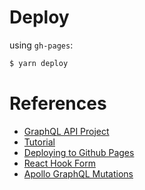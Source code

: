 # Deploy

using `gh-pages`:
```bash
$ yarn deploy
```

# References

- [GraphQL API Project](https://github.com/rodrigovdb/ac-dc)
- [Tutorial](https://www.youtube.com/watch?v=gAbIQx26wSI)
- [Deploying to Github Pages](https://www.c-sharpcorner.com/article/how-to-deploy-react-application-on-github-pages/)
- [React Hook Form](https://react-hook-form.com/get-started)
- [Apollo GraphQL Mutations](https://www.apollographql.com/docs/react/data/mutations/)

